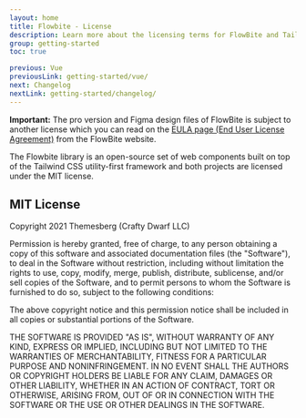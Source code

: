 ```yaml
---
layout: home
title: Flowbite - License
description: Learn more about the licensing terms for FlowBite and Tailwind CSS
group: getting-started
toc: true

previous: Vue
previousLink: getting-started/vue/
next: Changelog
nextLink: getting-started/changelog/
---
```


**Important:** The pro version and Figma design files of FlowBite is subject to another license which you can read on the [EULA page (End User License Agreement)](https://flowbite.com/license/) from the FlowBite website.

The Flowbite library is an open-source set of web components built on top of the Tailwind CSS utility-first framework and both projects are licensed under the MIT license.

## MIT License

Copyright 2021 Themesberg (Crafty Dwarf LLC)

Permission is hereby granted, free of charge, to any person obtaining a copy of this software and associated documentation files (the "Software"), to deal in the Software without restriction, including without limitation the rights to use, copy, modify, merge, publish, distribute, sublicense, and/or sell copies of the Software, and to permit persons to whom the Software is furnished to do so, subject to the following conditions:

The above copyright notice and this permission notice shall be included in all copies or substantial portions of the Software.

THE SOFTWARE IS PROVIDED "AS IS", WITHOUT WARRANTY OF ANY KIND, EXPRESS OR IMPLIED, INCLUDING BUT NOT LIMITED TO THE WARRANTIES OF MERCHANTABILITY, FITNESS FOR A PARTICULAR PURPOSE AND NONINFRINGEMENT. IN NO EVENT SHALL THE AUTHORS OR COPYRIGHT HOLDERS BE LIABLE FOR ANY CLAIM, DAMAGES OR OTHER LIABILITY, WHETHER IN AN ACTION OF CONTRACT, TORT OR OTHERWISE, ARISING FROM, OUT OF OR IN CONNECTION WITH THE SOFTWARE OR THE USE OR OTHER DEALINGS IN THE SOFTWARE.